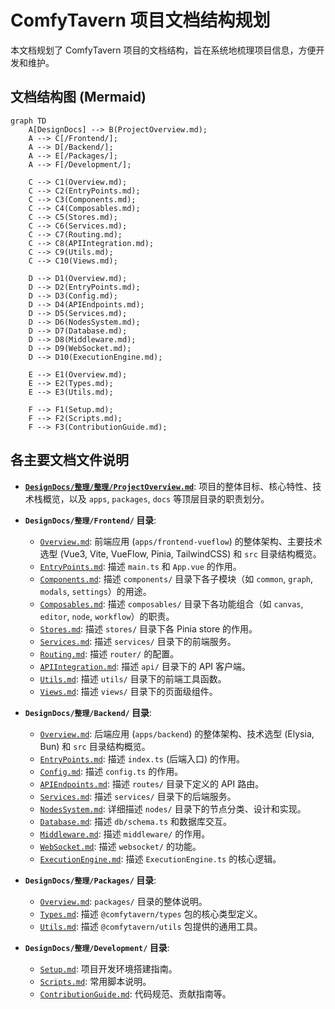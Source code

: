# ComfyTavern 项目文档结构规划

本文档规划了 ComfyTavern 项目的文档结构，旨在系统地梳理项目信息，方便开发和维护。

## 文档结构图 (Mermaid)

```mermaid
graph TD
    A[DesignDocs] --> B(ProjectOverview.md);
    A --> C[/Frontend/];
    A --> D[/Backend/];
    A --> E[/Packages/];
    A --> F[/Development/];

    C --> C1(Overview.md);
    C --> C2(EntryPoints.md);
    C --> C3(Components.md);
    C --> C4(Composables.md);
    C --> C5(Stores.md);
    C --> C6(Services.md);
    C --> C7(Routing.md);
    C --> C8(APIIntegration.md);
    C --> C9(Utils.md);
    C --> C10(Views.md);

    D --> D1(Overview.md);
    D --> D2(EntryPoints.md);
    D --> D3(Config.md);
    D --> D4(APIEndpoints.md);
    D --> D5(Services.md);
    D --> D6(NodesSystem.md);
    D --> D7(Database.md);
    D --> D8(Middleware.md);
    D --> D9(WebSocket.md);
    D --> D10(ExecutionEngine.md);

    E --> E1(Overview.md);
    E --> E2(Types.md);
    E --> E3(Utils.md);

    F --> F1(Setup.md);
    F --> F2(Scripts.md);
    F --> F3(ContributionGuide.md);
```

## 各主要文档文件说明

*   **[`DesignDocs/整理/整理/ProjectOverview.md`](DesignDocs/整理/ProjectOverview.md:1)**: 项目的整体目标、核心特性、技术栈概览，以及 `apps`, `packages`, `docs` 等顶层目录的职责划分。

*   **`DesignDocs/整理/Frontend/` 目录**:
    *   [`Overview.md`](DesignDocs/整理/Frontend/Overview.md:1): 前端应用 (`apps/frontend-vueflow`) 的整体架构、主要技术选型 (Vue3, Vite, VueFlow, Pinia, TailwindCSS) 和 `src` 目录结构概览。
    *   [`EntryPoints.md`](DesignDocs/整理/Frontend/EntryPoints.md:1): 描述 `main.ts` 和 `App.vue` 的作用。
    *   [`Components.md`](DesignDocs/整理/Frontend/Components.md:1): 描述 `components/` 目录下各子模块（如 `common`, `graph`, `modals`, `settings`）的用途。
    *   [`Composables.md`](DesignDocs/整理/Frontend/Composables.md:1): 描述 `composables/` 目录下各功能组合（如 `canvas`, `editor`, `node`, `workflow`）的职责。
    *   [`Stores.md`](DesignDocs/整理/Frontend/Stores.md:1): 描述 `stores/` 目录下各 Pinia store 的作用。
    *   [`Services.md`](DesignDocs/整理/Frontend/Services.md:1): 描述 `services/` 目录下的前端服务。
    *   [`Routing.md`](DesignDocs/整理/Frontend/Routing.md:1): 描述 `router/` 的配置。
    *   [`APIIntegration.md`](DesignDocs/整理/Frontend/APIIntegration.md:1): 描述 `api/` 目录下的 API 客户端。
    *   [`Utils.md`](DesignDocs/整理/Frontend/Utils.md:1): 描述 `utils/` 目录下的前端工具函数。
    *   [`Views.md`](DesignDocs/整理/Frontend/Views.md:1): 描述 `views/` 目录下的页面级组件。

*   **`DesignDocs/整理/Backend/` 目录**:
    *   [`Overview.md`](DesignDocs/整理/Backend/Overview.md:1): 后端应用 (`apps/backend`) 的整体架构、技术选型 (Elysia, Bun) 和 `src` 目录结构概览。
    *   [`EntryPoints.md`](DesignDocs/整理/Backend/EntryPoints.md:1): 描述 `index.ts` (后端入口) 的作用。
    *   [`Config.md`](DesignDocs/整理/Backend/Config.md:1): 描述 `config.ts` 的作用。
    *   [`APIEndpoints.md`](DesignDocs/整理/Backend/APIEndpoints.md:1): 描述 `routes/` 目录下定义的 API 路由。
    *   [`Services.md`](DesignDocs/整理/Backend/Services.md:1): 描述 `services/` 目录下的后端服务。
    *   [`NodesSystem.md`](DesignDocs/整理/Backend/NodesSystem.md:1): 详细描述 `nodes/` 目录下的节点分类、设计和实现。
    *   [`Database.md`](DesignDocs/整理/Backend/Database.md:1): 描述 `db/schema.ts` 和数据库交互。
    *   [`Middleware.md`](DesignDocs/整理/Backend/Middleware.md:1): 描述 `middleware/` 的作用。
    *   [`WebSocket.md`](DesignDocs/整理/Backend/WebSocket.md:1): 描述 `websocket/` 的功能。
    *   [`ExecutionEngine.md`](DesignDocs/整理/Backend/ExecutionEngine.md:1): 描述 `ExecutionEngine.ts` 的核心逻辑。

*   **`DesignDocs/整理/Packages/` 目录**:
    *   [`Overview.md`](DesignDocs/整理/Packages/Overview.md:1): `packages/` 目录的整体说明。
    *   [`Types.md`](DesignDocs/整理/Packages/Types.md:1): 描述 `@comfytavern/types` 包的核心类型定义。
    *   [`Utils.md`](DesignDocs/整理/Packages/Utils.md:1): 描述 `@comfytavern/utils` 包提供的通用工具。

*   **`DesignDocs/整理/Development/` 目录**:
    *   [`Setup.md`](DesignDocs/整理/Development/Setup.md:1): 项目开发环境搭建指南。
    *   [`Scripts.md`](DesignDocs/整理/Development/Scripts.md:1): 常用脚本说明。
    *   [`ContributionGuide.md`](DesignDocs/整理/Development/ContributionGuide.md:1): 代码规范、贡献指南等。